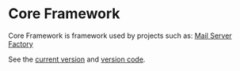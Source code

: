 # Core Framework

Core Framework is framework used by projects such as: [Mail Server Factory](https://github.com/milos85vasic/Mail-Server-Factory)

See the [current version](./version.txt) and
[version code](./version_code.txt).
